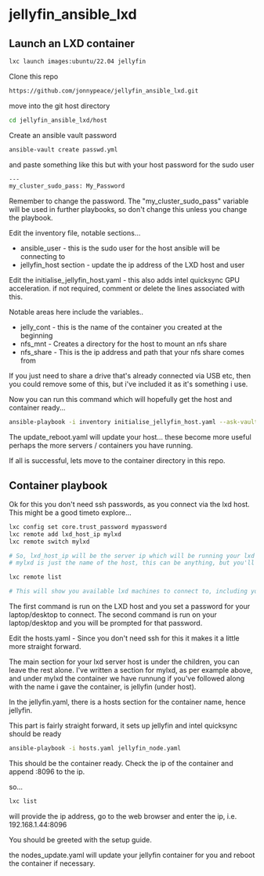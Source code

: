 # jellyfin_ansible_lxd

## Launch an LXD container

```bash
lxc launch images:ubuntu/22.04 jellyfin
```

Clone this repo

```bash
https://github.com/jonnypeace/jellyfin_ansible_lxd.git
```

move into the git host directory

```bash
cd jellyfin_ansible_lxd/host
```

Create an ansible vault password

```bash
ansible-vault create passwd.yml
```

and paste something like this but with your host password for the sudo user

```bash
---
my_cluster_sudo_pass: My_Password
```

Remember to change the password. The "my_cluster_sudo_pass" variable will be used in further playbooks, so don't change this unless you change the playbook.

Edit the inventory file, notable sections...
* ansible_user - this is the sudo user for the host ansible will be connecting to
* jellyfin_host section - update the ip address of the LXD host and user

Edit the initialise_jellyfin_host.yaml - this also adds intel quicksync GPU acceleration. if not required, comment or delete the lines associated with this.

Notable areas here include the variables..
* jelly_cont - this is the name of the container you created at the beginning
* nfs_mnt - Creates a directory for the host to mount an nfs share
* nfs_share - This is the ip address and path that your nfs share comes from

If you just need to share a drive that's already connected via USB etc, then you could remove some of this, but i've included it as it's something i use.

Now you can run this command which will hopefully get the host and container ready...

```bash
ansible-playbook -i inventory initialise_jellyfin_host.yaml --ask-vault-pass
```

The update_reboot.yaml will update your host... these become more useful perhaps the more servers / containers you have running.

If all is successful, lets move to the container directory in this repo.

## Container playbook

Ok for this you don't need ssh passwords, as you connect via the lxd host. This might be a good timeto explore...

```bash
lxc config set core.trust_password mypassword
lxc remote add lxd_host_ip mylxd
lxc remote switch mylxd

# So, lxd_host_ip will be the server ip which will be running your lxd containers
# mylxd is just the name of the host, this can be anything, but you'll use this to switch.

lxc remote list

# This will show you available lxd machines to connect to, including your local desktop/laptop.
```

The first command is run on the LXD host and you set a password for your laptop/desktop to connect.
The second command is run on your laptop/desktop and you will be prompted for that password.

Edit the hosts.yaml - Since you don't need ssh for this it makes it a little more straight forward.

The main section for your lxd server host is under the children, you can leave the rest alone. I've written a section for mylxd, as per example above, and under mylxd the container we have runnung if you've followed along with the name i gave the container, is jellyfin (under host). 

In the jellyfin.yaml, there is a hosts section for the container name, hence jellyfin.

This part is fairly straight forward, it sets up jellyfin and intel quicksync should be ready

```bash
ansible-playbook -i hosts.yaml jellyfin_node.yaml 
```
This should be the container ready. Check the ip of the container and append :8096 to the ip.

so...

```bash
lxc list
```
will provide the ip address, go to the web browser and enter the ip, i.e. 192.168.1.44:8096

You should be greeted with the setup guide.

the nodes_update.yaml will update your jellyfin container for you and reboot the container if necessary.
